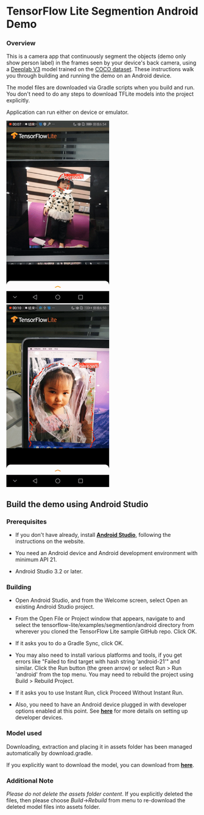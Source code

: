 # TensorFlow Lite Segmention Android Demo
### Overview
This is a camera app that continuously segment the objects (demo only show person label) in the frames seen by your device's back camera, using a  [Deeplab V3](https://storage.googleapis.com/download.tensorflow.org/models/tflite/gpu/deeplabv3_257_mv_gpu.tflite) model trained on the [COCO dataset](http://cocodataset.org/). These instructions walk you through building and running the demo on an Android device.

The model files are downloaded via Gradle scripts when you build and run. You don't need to do any steps to download TFLite models into the project explicitly.

Application can run either on device or emulator.

![avatar](images/seg_01.gif)
![avatar](images/seg_02.gif)

## Build the demo using Android Studio

### Prerequisites

* If you don't have already, install **[Android Studio](https://developer.android.com/studio/index.html)**, following the instructions on the website.

* You need an Android device and Android development environment with minimum API 21.
* Android Studio 3.2 or later.

### Building
* Open Android Studio, and from the Welcome screen, select Open an existing Android Studio project.

* From the Open File or Project window that appears, navigate to and select the tensorflow-lite/examples/segmention/android directory from wherever you cloned the TensorFlow Lite sample GitHub repo. Click OK.

* If it asks you to do a Gradle Sync, click OK.

* You may also need to install various platforms and tools, if you get errors like "Failed to find target with hash string 'android-21'" and similar.
Click the Run button (the green arrow) or select Run > Run 'android' from the top menu. You may need to rebuild the project using Build > Rebuild Project.

* If it asks you to use Instant Run, click Proceed Without Instant Run.

* Also, you need to have an Android device plugged in with developer options enabled at this point. See **[here](https://developer.android.com/studio/run/device)** for more details on setting up developer devices.


### Model used
Downloading, extraction and placing it in assets folder has been managed automatically by download.gradle.

If you explicitly want to download the model, you can download from **[here](https://storage.googleapis.com/download.tensorflow.org/models/tflite/gpu/deeplabv3_257_mv_gpu.tflite)**.

### Additional Note
_Please do not delete the assets folder content_. If you explicitly deleted the files, then please choose *Build*->*Rebuild* from menu to re-download the deleted model files into assets folder.



